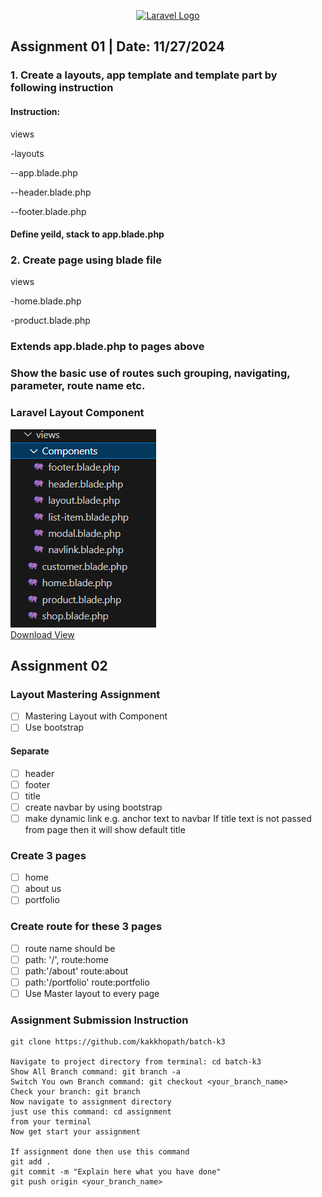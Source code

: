 <p align="center"><a href="https://laravel.com" target="_blank"><img src="https://raw.githubusercontent.com/laravel/art/master/logo-lockup/5%20SVG/2%20CMYK/1%20Full%20Color/laravel-logolockup-cmyk-red.svg" width="400" alt="Laravel Logo"></a></p>

## Assignment 01 | Date: 11/27/2024

### 1. Create a layouts, app template and template part by following instruction

#### Instruction:

<p>views<p>
<p>-layouts<p>
<p>--app.blade.php<p>
<p>--header.blade.php<p>
<p>--footer.blade.php <p>

#### Define yeild, stack to app.blade.php

### 2. Create page using blade file

<p>views</p>
<p>-home.blade.php</p>
<p>-product.blade.php</p>

### Extends app.blade.php to pages above

### Show the basic use of routes such grouping, navigating, parameter, route name etc.

### Laravel Layout Component

<div><img src='/img/laravel-component-layout-code.png'></div>
<div>
    <a href="/views.zip" download>Download View</a>
</div>

## Assignment 02

### Layout Mastering Assignment

- [ ] Mastering Layout with Component
- [ ] Use bootstrap

#### Separate

- [ ] header
- [ ] footer
- [ ] title
- [ ] create navbar by using bootstrap
- [ ] make dynamic link e.g. anchor text to navbar
      If title text is not passed from page then it will show default title

### Create 3 pages

- [ ] home
- [ ] about us
- [ ] portfolio

### Create route for these 3 pages

- [ ] route name should be
- [ ] path: '/', route:home
- [ ] path:'/about' route:about
- [ ] path:'/portfolio' route:portfolio
- [ ] Use Master layout to every page

### Assignment Submission Instruction

```git
git clone https://github.com/kakkhopath/batch-k3

Navigate to project directory from terminal: cd batch-k3
Show All Branch command: git branch -a
Switch You own Branch command: git checkout <your_branch_name>
Check your branch: git branch
Now navigate to assignment directory
just use this command: cd assignment
from your terminal
Now get start your assignment

If assignment done then use this command
git add .
git commit -m "Explain here what you have done"
git push origin <your_branch_name>
```
